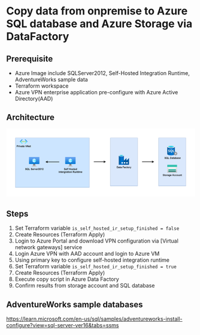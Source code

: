 # Copy data from onpremise to Azure SQL database and Azure Storage via DataFactory

## Prerequisite
- Azure Image include SQLServer2012, Self-Hosted Integration Runtime, AdventureWorks sample data
- Terraform workspace
- Azure VPN enterprise application pre-configure with Azure Active Directory(AAD)

## Architecture
![img](../docs/copydata_from_onpremise.png)

## Steps
1. Set Terraform variable `is_self_hosted_ir_setup_finished = false`
2. Create Resources (Terraform Apply)
3. Login to Azure Portal and download VPN configuration via [Virtual network gateways] service
4. Login Azure VPN with AAD account and login to Azure VM
5. Using primary key to configure self-hosted integration runtime
6. Set Terraform variable `is_self_hosted_ir_setup_finished = true`
7. Create Resources (Terraform Apply)
8. Execute copy script in Azure Data Factory
9. Confirm results from storage account and SQL database

## AdventureWorks sample databases
https://learn.microsoft.com/en-us/sql/samples/adventureworks-install-configure?view=sql-server-ver16&tabs=ssms

